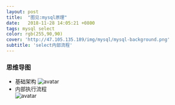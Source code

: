 ```yaml
---
layout: post
title:  "图见:mysql原理"
date:   2018-11-28 14:05:21 +0800
tags: mysql select
color: rgb(255,90,90)
cover: 'http://47.105.135.189/img/mysql/mysql-background.png'
subtitle: 'select内部流程'
---
```




### 思维导图
 + 基础架构
![avatar](http://47.105.135.189/img/mysql/001-%E5%9F%BA%E7%A1%80%E6%9E%B6%E6%9E%84.jpg)  
 + 内部执行流程  
![avatar](http://47.105.135.189/img/mysql/001-select.png)

